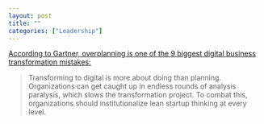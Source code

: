 ```yaml
---
layout: post
title: ""
categories: ["Leadership"]
---
```

[According to Gartner, overplanning is one of the 9 biggest digital business
transformation
mistakes:](https://www.gartner.com/smarterwithgartner/avoid-these-9-corporate-digital-business-transformation-mistakes/?_lrsc=5da4bc36-8b83-4140-8388-95bb827aa2dd)

> Transforming to digital is more about doing than planning. Organizations can
> get caught up in endless rounds of analysis paralysis, which slows the
> transformation project. To combat this, organizations should institutionalize
> lean startup thinking at every level.